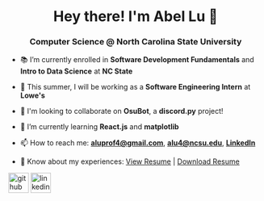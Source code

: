 <h1 align="center">Hey there! I'm Abel Lu 👋</h1>
<h3 align="center">Computer Science @ North Carolina State University</h3>

- 📚 I’m currently enrolled in **Software Development Fundamentals** and **Intro to Data Science** at **NC State**

- 🏢 This summer, I will be working as a **Software Engineering Intern** at **Lowe's**

- 👯 I'm looking to collaborate on **OsuBot**, a **discord.py** project!

- 🌱 I’m currently learning **React.js** and **matplotlib**

- 📫 How to reach me: **aluprof4@gmail.com**, **alu4@ncsu.edu**, [**LinkedIn**](https://www.linkedin.com/in/aluprof4/)

- 📄 Know about my experiences: <a href="https://azn-abel.github.io/azn-abel/LuAbelResume.pdf" target="_blank">View Resume</a> | [Download Resume](https://github.com/azn-abel/azn-abel/blob/main/LuAbelResume.pdf?raw=true)

[<img src='https://user-images.githubusercontent.com/93800822/225780338-e77a3ff4-1060-45b3-8f02-c14a86940f78.svg' alt='github' height='40'>](https://github.com/azn-abel)    [<img src='https://user-images.githubusercontent.com/93800822/222635304-b43e8fbb-c3b2-4fea-a52f-5b700bcda8ca.png' alt='linkedin' height='40'>](https://www.linkedin.com/in/aluprof4/) 